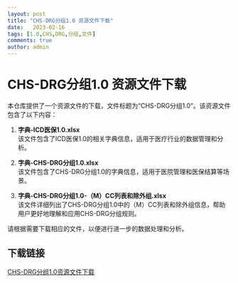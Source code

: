 ```yaml
---
layout: post
title: "CHS-DRG分组1.0 资源文件下载"
date:   2023-02-16
tags: [1.0,CHS,DRG,分组,文件]
comments: true
author: admin
---
```

# CHS-DRG分组1.0 资源文件下载

本仓库提供了一个资源文件的下载，文件标题为“CHS-DRG分组1.0”。该资源文件包含了以下内容：

1. **字典-ICD医保1.0.xlsx**  
   该文件包含了ICD医保1.0的相关字典信息，适用于医疗行业的数据管理和分析。

2. **字典-CHS-DRG分组1.0.xlsx**  
   该文件包含了CHS-DRG分组1.0的字典信息，适用于医院管理和医保结算等场景。

3. **字典-CHS-DRG分组1.0-（M）CC列表和除外组.xlsx**  
   该文件详细列出了CHS-DRG分组1.0中的（M）CC列表和除外组信息，帮助用户更好地理解和应用CHS-DRG分组规则。

请根据需要下载相应的文件，以便进行进一步的数据处理和分析。

## 下载链接

[CHS-DRG分组1.0资源文件下载](https://pan.quark.cn/s/0e729b16de24)